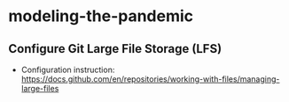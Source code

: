 # modeling-the-pandemic

## Configure Git Large File Storage (LFS)

* Configuration instruction: https://docs.github.com/en/repositories/working-with-files/managing-large-files
